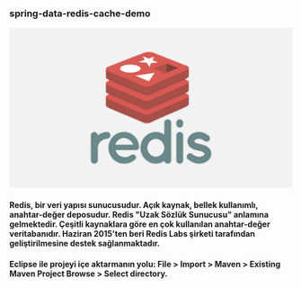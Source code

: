 ### spring-data-redis-cache-demo
![Redis](redis.png "Redis, bir veri yapısı sunucusudur. Açık kaynak, bellek kullanımlı, anahtar-değer deposudur.")

#### Redis, bir veri yapısı sunucusudur. Açık kaynak, bellek kullanımlı, anahtar-değer deposudur. Redis "Uzak Sözlük Sunucusu" anlamına gelmektedir. Çeşitli kaynaklara göre en çok kullanılan anahtar-değer veritabanıdır. Haziran 2015'ten beri Redis Labs şirketi tarafından geliştirilmesine destek sağlanmaktadır.

#### Eclipse ile projeyi içe aktarmanın yolu: File > Import > Maven > Existing Maven Project Browse > Select directory.

